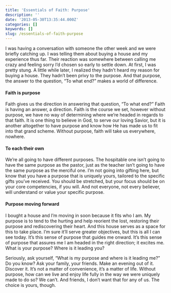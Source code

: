 ```yaml
---
title: 'Essentials of Faith: Purpose'
description: ''
date: '2013-05-30T13:35:44.000Z'
categories: []
keywords: []
slug: /essentials-of-faith-purpose
---
```


I was having a conversation with someone the other week and we were briefly catching up. I was telling them about buying a house and my experience thus far. Their reaction was somewhere between calling me crazy and feeling sorry I’d chosen so early to settle down. At first, I was pretty stung. A little while later, I realized they hadn’t heard my reason for buying a house. They hadn’t been privy to the purpose. And that purpose, the answer to the question, “To what end?” makes a world of difference.

#### Faith is purpose

Faith gives us the direction in answering that question, “To what end?” Faith is having an answer, a direction. Faith is the course we set, however without purpose, we have no way of determining where we’re headed in regards to that faith. It is one thing to believe in God, to serve our loving Savior, but it is another altogether to have purpose and know how He has made us to fit into that grand scheme. Without purpose, faith will take us everywhere, nowhere.

#### To each their own

We’re all going to have different purposes. The hospitable one isn’t going to have the same purpose as the pastor, just as the teacher isn’t going to have the same purpose as the merciful one. I’m not going into gifting here, but know that you have a purpose that is uniquely yours, tailored to the specific gifts you’ve received. You should be stretched, but your focus should be on your core competencies, if you will. And not everyone, not every believer, will understand or value your specific purpose.

#### Purpose moving forward

I bought a house and I’m moving in soon because it fits who I am. My purpose is to tend to the hurting and help reorient the lost, restoring their purpose and rediscovering their heart. And this house serves as a space for this to take place. I’m sure it’ll serve greater objectives, but this is all I can see today. It’s this sense of purpose that guides me onward. It’s this sense of purpose that assures me I am headed in the right direction; it excites me. What is your purpose? Where is it leading you?

Seriously, ask yourself, “What is my purpose and where is it leading me?” Do you know? Ask your family, your friends. Make an evening out of it. Discover it. It’s not a matter of convenience, it’s a matter of life. Without purpose, how can we live and enjoy life fully in the way we were uniquely made to do so? We can’t. And friends, I don’t want that for any of us. The choice is yours, though.